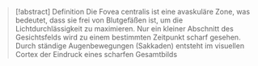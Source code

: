 > [!abstract] Definition
> Die Fovea centralis ist eine avaskuläre Zone, was bedeutet, dass sie frei von Blutgefäßen ist, um die Lichtdurchlässigkeit zu maximieren. Nur ein kleiner Abschnitt des Gesichtsfelds wird zu einem bestimmten Zeitpunkt scharf gesehen. Durch ständige Augenbewegungen (Sakkaden) entsteht im visuellen Cortex der Eindruck eines scharfen Gesamtbilds 

